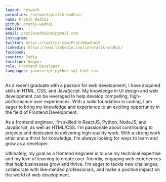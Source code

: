 ```yaml
---
layout: network
permalink: /network/pratik-wadhai/
name: Pratik Wadhai
github: pratik-wadhai
website:
email: pratikwadhai001@gmail.com
instagram:
twitter: https://twitter.com/PratikWadhai5
linkedin: https://www.linkedin.com/in/pratik-wadhai/
facebook:
country: India
location: Nagpur
role: Frontend Developer
languages: javascript python sql html css
---
```


As a recent graduate with a passion for web development, I have acquired skills in HTML, CSS, and JavaScript. My knowledge in UI design and web development can be leveraged to help develop compelling, high-performance user experiences. With a solid foundation in coding, I am eager to bring my knowledge and experience to an exciting opportunity in the field of Frontend Development.

As a frontend engineer, I'm skilled in ReactJS, Python, NodeJS, and JavaScript, as well as HTML/CSS. I'm passionate about contributing to projects and dedicated to delivering high-quality work. With a strong work ethic and a thirst for knowledge, I'm always looking for ways to learn and grow as a developer.

Ultimately, my goal as a frontend engineer is to use my technical expertise and my love of learning to create user-friendly, engaging web experiences that help businesses grow and thrive. I'm eager to tackle new challenges, collaborate with like-minded professionals, and make a positive impact on the world of web development.
